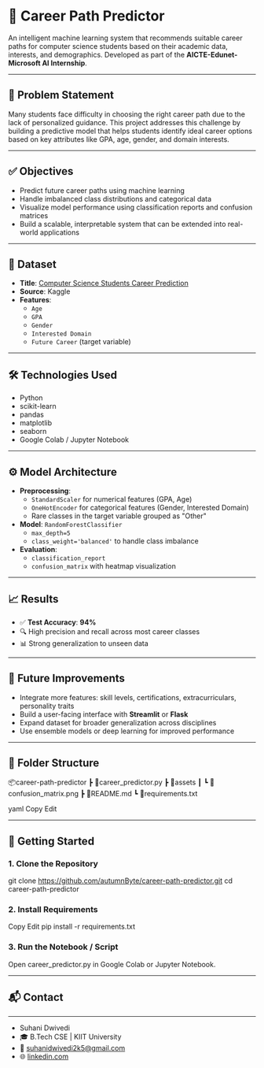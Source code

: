 # 🎯 Career Path Predictor

An intelligent machine learning system that recommends suitable career paths for computer science students based on their academic data, interests, and demographics. Developed as part of the **AICTE-Edunet-Microsoft AI Internship**.

---

## 🧠 Problem Statement

Many students face difficulty in choosing the right career path due to the lack of personalized guidance. This project addresses this challenge by building a predictive model that helps students identify ideal career options based on key attributes like GPA, age, gender, and domain interests.

---

## ✅ Objectives

- Predict future career paths using machine learning
- Handle imbalanced class distributions and categorical data
- Visualize model performance using classification reports and confusion matrices
- Build a scalable, interpretable system that can be extended into real-world applications

---

## 📂 Dataset

- **Title**: [Computer Science Students Career Prediction](https://www.kaggle.com/datasets/devildyno/computer-science-students-career-prediction)  
- **Source**: Kaggle  
- **Features**:
  - `Age`
  - `GPA`
  - `Gender`
  - `Interested Domain`
  - `Future Career` (target variable)

---

## 🛠️ Technologies Used

- Python
- scikit-learn
- pandas
- matplotlib
- seaborn
- Google Colab / Jupyter Notebook

---

## ⚙️ Model Architecture

- **Preprocessing**:
  - `StandardScaler` for numerical features (GPA, Age)
  - `OneHotEncoder` for categorical features (Gender, Interested Domain)
  - Rare classes in the target variable grouped as "Other"
- **Model**: `RandomForestClassifier`
  - `max_depth=5`
  - `class_weight='balanced'` to handle class imbalance
- **Evaluation**: 
  - `classification_report`
  - `confusion_matrix` with heatmap visualization

---

## 📈 Results

- ✅ **Test Accuracy**: **94%**
- 🔍 High precision and recall across most career classes
- 📊 Strong generalization to unseen data

---

## 🔮 Future Improvements

- Integrate more features: skill levels, certifications, extracurriculars, personality traits
- Build a user-facing interface with **Streamlit** or **Flask**
- Expand dataset for broader generalization across disciplines
- Use ensemble models or deep learning for improved performance

---

## 📁 Folder Structure

📦career-path-predictor
┣ 📜career_predictor.py
┣ 📂assets
┃ ┗ 📸 confusion_matrix.png
┣ 📜README.md
┗ 📜requirements.txt

yaml
Copy
Edit

---

## 🚀 Getting Started

### 1. Clone the Repository
git clone https://github.com/autumnByte/career-path-predictor.git
cd career-path-predictor
### 2. Install Requirements
Copy
Edit
pip install -r requirements.txt
### 3. Run the Notebook / Script
Open career_predictor.py in Google Colab or Jupyter Notebook.

---

## 📬 Contact
---
- Suhani Dwivedi
- 🎓 B.Tech CSE | KIIT University
- 📧 suhanidwivedi2k5@gmail.com
- 🌐 [linkedin.com](https://www.linkedin.com/in/suhani-dwivedi)
